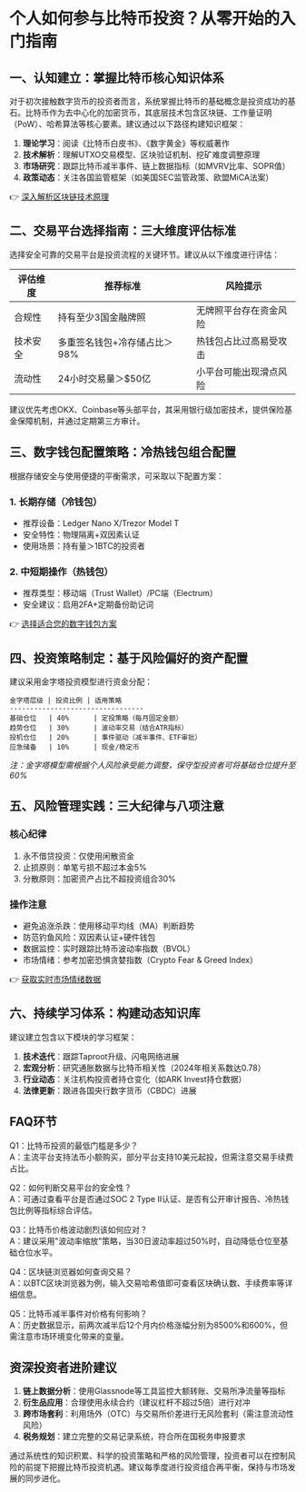 # 个人如何参与比特币投资？从零开始的入门指南

## 一、认知建立：掌握比特币核心知识体系

对于初次接触数字货币的投资者而言，系统掌握比特币的基础概念是投资成功的基石。比特币作为去中心化的加密货币，其底层技术包含区块链、工作量证明（PoW）、哈希算法等核心要素。建议通过以下路径构建知识框架：

1. **理论学习**：阅读《比特币白皮书》、《数字黄金》等权威著作
2. **技术解析**：理解UTXO交易模型、区块验证机制、挖矿难度调整原理
3. **市场研究**：跟踪比特币减半事件、链上数据指标（如MVRV比率、SOPR值）
4. **政策动态**：关注各国监管框架（如美国SEC监管政策、欧盟MiCA法案）

👉 [深入解析区块链技术原理](https://bit.ly/okx_welcome)

## 二、交易平台选择指南：三大维度评估标准

选择安全可靠的交易平台是投资流程的关键环节。建议从以下维度进行评估：

| 评估维度       | 推荐标准                          | 风险提示                  |
|----------------|-----------------------------------|---------------------------|
| 合规性         | 持有至少3国金融牌照               | 无牌照平台存在资金风险    |
| 技术安全       | 多重签名钱包+冷存储占比＞98%      | 热钱包占比过高易受攻击    |
| 流动性         | 24小时交易量＞$50亿               | 小平台可能出现滑点风险    |

建议优先考虑OKX、Coinbase等头部平台，其采用银行级加密技术，提供保险基金保障机制，并通过定期第三方审计。

## 三、数字钱包配置策略：冷热钱包组合配置

根据存储安全与使用便捷的平衡需求，可采取以下配置方案：

### 1. 长期存储（冷钱包）
- 推荐设备：Ledger Nano X/Trezor Model T
- 安全特性：物理隔离+双因素认证
- 使用场景：持有量＞1BTC的投资者

### 2. 中短期操作（热钱包）
- 推荐类型：移动端（Trust Wallet）/PC端（Electrum）
- 安全建议：启用2FA+定期备份助记词

👉 [选择适合您的数字钱包方案](https://bit.ly/okx_welcome)

## 四、投资策略制定：基于风险偏好的资产配置

建议采用金字塔投资模型进行资金分配：

```text
金字塔层级 | 投资比例 | 适用策略
---------------------------------
基础仓位   | 40%      | 定投策略（每月固定金额）
趋势仓位   | 30%      | 波动率交易（结合ATR指标）
投机仓位   | 20%      | 事件驱动（减半事件、ETF审批）
应急储备   | 10%      | 现金/稳定币
```

*注：金字塔模型需根据个人风险承受能力调整，保守型投资者可将基础仓位提升至60%*

## 五、风险管理实践：三大纪律与八项注意

### 核心纪律
1. 永不借贷投资：仅使用闲散资金
2. 止损原则：单笔亏损不超过本金5%
3. 分散原则：加密资产占比不超投资组合30%

### 操作注意
- 避免追涨杀跌：使用移动平均线（MA）判断趋势
- 防范钓鱼风险：双因素认证+硬件钱包
- 数据监控：实时跟踪比特币波动率指数（BVOL）
- 市场情绪：参考加密恐惧贪婪指数（Crypto Fear & Greed Index）

👉 [获取实时市场情绪数据](https://bit.ly/okx_welcome)

## 六、持续学习体系：构建动态知识库

建议建立包含以下模块的学习框架：

1. **技术迭代**：跟踪Taproot升级、闪电网络进展
2. **宏观分析**：研究通胀数据与比特币相关性（2024年相关系数达0.78）
3. **行业动态**：关注机构投资者持仓变化（如ARK Invest持仓数据）
4. **法律更新**：跟进各国央行数字货币（CBDC）进展

## FAQ环节

Q1：比特币投资的最低门槛是多少？  
A：主流平台支持法币小额购买，部分平台支持10美元起投，但需注意交易手续费占比。

Q2：如何判断交易平台的安全性？  
A：可通过查看平台是否通过SOC 2 Type II认证、是否有公开审计报告、冷热钱包比例等指标综合评估。

Q3：比特币价格波动剧烈该如何应对？  
A：建议采用"波动率缩放"策略，当30日波动率超过50%时，自动降低仓位至基础仓位水平。

Q4：区块链浏览器如何查询交易？  
A：以BTC区块浏览器为例，输入交易哈希值即可查看区块确认数、手续费率等详细信息。

Q5：比特币减半事件对价格有何影响？  
A：历史数据显示，前两次减半后12个月内价格涨幅分别为8500%和600%，但需注意市场环境变化带来的变量。

## 资深投资者进阶建议

1. **链上数据分析**：使用Glassnode等工具监控大额转账、交易所净流量等指标
2. **衍生品应用**：合理使用永续合约（建议杠杆不超过5倍）进行对冲
3. **跨市场套利**：利用场外（OTC）与交易所价差进行无风险套利（需注意流动性风险）
4. **税务规划**：建立完整的交易记录系统，符合所在国税务申报要求

通过系统性的知识积累、科学的投资策略和严格的风险管理，投资者可以在控制风险的前提下把握比特币投资机遇。建议每季度进行投资组合再平衡，保持与市场发展的同步进化。